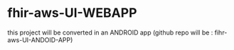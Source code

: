 # fhir-aws-UI-WEBAPP

this project will be converted in an ANDROID app (github repo will be : fihr-aws-UI-ANDOID-APP)
 
